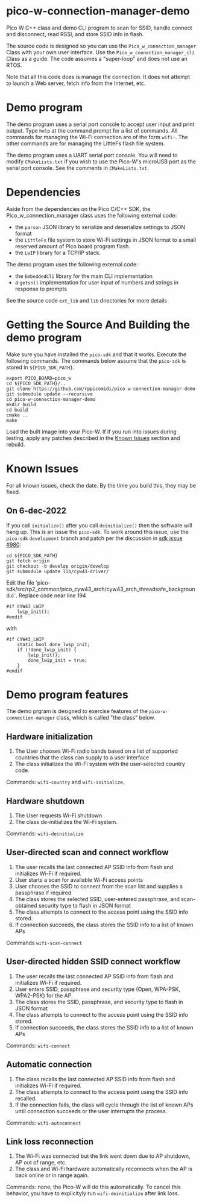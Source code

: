 # pico-w-connection-manager-demo
Pico W C++ class and demo CLI program to scan for SSID, handle
connect and disconnect, read RSSI, and store SSID info in flash.

The source code is designed so you can use the `Pico_w_connection_manager` Class
with your own user interface. Use the `Pico_w_connection_manager_cli` Class
as a guide. The code assumes a "super-loop" and does not use an RTOS.

Note that all this code does is manage the connection. It does not attempt to launch a Web server, fetch info from the Internet, etc.

# Demo program
The demo program uses a serial port console to accept user input and
print output. Type `help` at the command prompt for a list of commands.
All commands for managing the Wi-Fi connection are of the form `wifi-`.
The other commands are for managing the LittleFs flash file system.

The demo program uses a UART serial port console. You will need to modify
`CMakeLists.txt` if you wish to use the Pico-W's microUSB port as the
serial port console. See the comments in `CMakeLists.txt`.

# Dependencies
Aside from the dependencies on the Pico C/C++ SDK, the Pico_w_connection_manager class
uses the following external code:

- the `parson` JSON library to serialize and deserialize settings to JSON format
- the `LittleFs` file system to store Wi-Fi settings in JSON format to
a small reserved amount of Pico board program flash.
- the `LwIP` library for a TCP/IP stack.

The demo program uses the following external code:
- the `EmbeddedCli` library for the main CLI implementation
- a `getsn()` implementation for user input of numbers and strings in response to prompts

See the source code `ext_lib` and `lib` directories for more details

# Getting the Source And Building the demo program
Make sure you have installed the `pico-sdk` and that it works.
Execute the following commands. The commands below assume that
the `pico-sdk` is stored in `${PICO_SDK_PATH}`.

```
export PICO_BOARD=pico_w
cd ${PICO_SDK_PATH}/..
git clone https://github.com/rppicomidi/pico-w-connection-manager-demo
git submodule update --recursive
cd pico-w-connection-manager-demo
mkdir build
cd build
cmake ..
make
```

Load the built image into your Pico-W. If if you run into issues during testing, apply any patches described in the [Known Issues](#known-issues) section and rebuild.

# Known Issues
For all known issues, check the date. By the time you build this, they
may be fixed.
## On 6-dec-2022
If you call `initialize()` after you call `deinitialize()` then the software will hang up.
This is an issue the `pico-sdk`. To work around this issue, use the
`pico-sdk` `development` branch and patch per the discussion in [sdk issue #980](https://github.com/raspberrypi/pico-sdk/issues/980):

```
cd ${PICO_SDK_PATH}
git fetch origin
git checkout -b develop origin/develop
git submodule update lib/cyw43-driver/
```

Edit the file 'pico-sdk/src/rp2_common/pico_cyw43_arch/cyw43_arch_threadsafe_background.c`. 
Replace code near line 194

```
#if CYW43_LWIP
    lwip_init();
#endif
```

with

```
#if CYW43_LWIP
    static bool done_lwip_init;
    if (!done_lwip_init) {
        lwip_init();
        done_lwip_init = true;
    }
#endif
```

# Demo program features
The demo prgram is designed to exercise features of the
`pico-w-connection-manager` class, which is called "the class" below.
## Hardware initialization
1. The User chooses Wi-Fi radio bands based on a list of supported countries that the class can supply to a user interface
2. The class initializes the Wi-Fi system with the user-selected
country code.

Commands: `wifi-country` and `wifi-initialize`.

## Hardware shutdown
1. The User requests Wi-Fi shutdown
2. The class de-initializes the Wi-Fi system.

Commands: `wifi-deinitialize`

## User-directed scan and connect workflow
1. The user recalls the last connected AP SSID info from flash and initializes Wi-Fi if required.
2. User starts a scan for available Wi-Fi access points
3. User chooses the SSID to connect from the scan list and supplies a
passphrase if required
4. The class stores the selected SSID, user-entered passphrase, and
scan-obtained security type to flash in JSON format
5. The class attempts to connect to the access point using the SSID info stored.
6. If connection succeeds, the class stores the SSID info to a list of known APs

Commands `wifi-scan-connect`

## User-directed hidden SSID connect workflow
1. The user recalls the last connected AP SSID info from flash and initializes Wi-Fi if required.
2. User enters SSID, passphrase and security type (Open, WPA-PSK, WPA2-PSK) for the AP.
3. The class stores the SSID, passphrase, and security type to flash in JSON format
4. The class attempts to connect to the access point using the SSID info stored.
5. If connection succeeds, the class stores the SSID info to a list of known APs

Commands: `wifi-connect`
## Automatic connection
1. The class recalls the last connected AP SSID info from flash and initializes Wi-Fi if required.
2. The class attempts to connect to the access point using the SSID
info recalled.
3. If the connection fails, the class will cycle through the list of
known APs until connection succeeds or the user interrupts the process.

Commands: `wifi-autoconnect`

## Link loss reconnection
1. The Wi-Fi was connected but the link went down due to AP shutdown, AP out of range, etc.
2. The class and Wi-Fi hardware automatically reconnects when the AP is back online or in range again.

Commands: none; the Pico-W will do this automatically. To cancel this
behavior, you have to explicityly run `wifi-deinitialize` after link loss.
